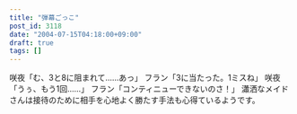 ```yaml
---
title: "弾幕ごっこ"
post_id: 3118
date: "2004-07-15T04:18:00+09:00"
draft: true
tags: []
---
```



咲夜「む、3と8に阻まれて……あっ」 フラン「3に当たった。1ミスね」 咲夜「うぅ、もう1回……」 フラン「コンティニューできないのさ！」 瀟洒なメイドさんは接待のために相手を心地よく勝たす手法も心得ているようです。
